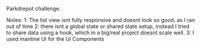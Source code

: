 Parkdrepot challenge.

Notes:
1: The list view isnt fully responsive and doesnt look so good, as I ran out of time
2: there isnt a global state or shared state setup, instead I tried to share data using a hook, which in a big/real project doesnt scale well.
3: I used mantine UI for the Ui Components
